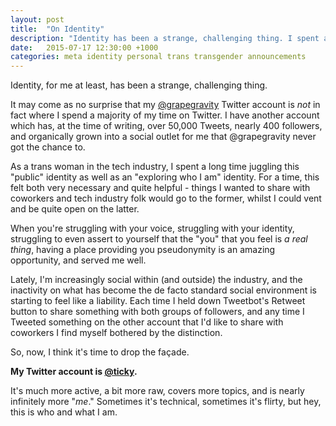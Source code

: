 ```yaml
---
layout: post
title:  "On Identity"
description: "Identity has been a strange, challenging thing. I spent a long time juggling identities. Now, it's time to drop the façade."
date:   2015-07-17 12:30:00 +1000
categories: meta identity personal trans transgender announcements
---
```


Identity, for me at least, has been a strange, challenging thing.

It may come as no surprise that my [@grapegravity](https://twitter.com/grapegravity) Twitter account is _not_ in fact where I spend a majority of my time on Twitter. I have another account which has, at the time of writing, over 50,000 Tweets, nearly 400 followers, and organically grown into a social outlet for me that @grapegravity never got the chance to.

As a trans woman in the tech industry, I spent a long time juggling this "public" identity as well as an "exploring who I am" identity. For a time, this felt both very necessary and quite helpful - things I wanted to share with coworkers and tech industry folk would go to the former, whilst I could vent and be quite open on the latter.

When you're struggling with your voice, struggling with your identity, struggling to even assert to yourself that the "you" that you feel is _a real thing_, having a place providing you pseudonymity is an amazing opportunity, and served me well.

Lately, I'm increasingly social within (and outside) the industry, and the inactivity on what has become the de facto standard social environment is starting to feel like a liability. Each time I held down Tweetbot's Retweet button to share something with both groups of followers, and any time I Tweeted something on the other account that I'd like to share with coworkers I find myself bothered by the distinction. 

So, now, I think it's time to drop the façade.

**My Twitter account is [@ticky](https://twitter.com/ticky).**

It's much more active, a bit more raw, covers more topics, and is nearly infinitely more "_me_." Sometimes it's technical, sometimes it's flirty, but hey, this is who and what I am.
